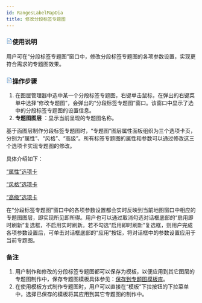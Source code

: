 ```yaml
---
id: RangesLabelMapDia
title: 修改分段标签专题图
---
```

### ![](../../img/read.gif)使用说明

用户可在“分段标签专题图”窗口中，修改分段标签专题图的各项参数设置，实现更符合需求的专题图效果。

### ![](../../img/read.gif)操作步骤

1. 在图层管理器中选中某一个分段标签专题图，右键单击鼠标，在弹出的右键菜单中选择“修改专题图”，会弹出的“分段标签专题图”窗口。该窗口中显示了选中的分段标签专题图的设置信息。
2. **专题图图层** ：显示当前呈现的专题图名称。

基于面图层制作分段标签专题图时，“专题图”图层属性面板组织为三个选项卡页，分别为“属性”、“风格”、“高级”。所有标签专题图的属性和参数可以通过修改这三个选项卡实现专题图的修改。

具体介绍如下：

 [“属性”选项卡](PropertiesDia)

 [“风格”选项卡](RangesStyleDia)

 [“高级”选项卡](AdvancedDia)

在“分段标签专题图”窗口中的各项参数设置都会实时反映到当前地图窗口中相应的专题图图层，即实现所见即所得。用户也可以通过取消勾选对话框底部的“启用即时刷新”复选框，不启用实时刷新。若不勾选“启用即时刷新”复选框，则用户完成各项参数设置后，可单击对话框底部的“应用”按钮，将对话框中的参数设置应用于当前专题图。

### 备注

1. 用户制作和修改的分段标签专题图都可以保存为模板，以便应用到其它图层的专题图制作中，保存专题图模板具体参见：[保存到专题图模板库](../Methods/DTv2_LoadStyleThemeTempl)。
2. 在使用模板方式制作专题图时，用户可以直接在“模板”下拉按钮的下拉菜单中，选择已保存的模板将其应用到其它专题图的制作中。


